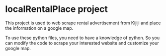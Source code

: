 # localRentalPlace project
This project is used to web scrape rental advertisement from Kijiji and place the information on a google map.

To use these python files, you need to have a knowledge of python. So you can modify the code to scrape your interested website and customize your google map.
